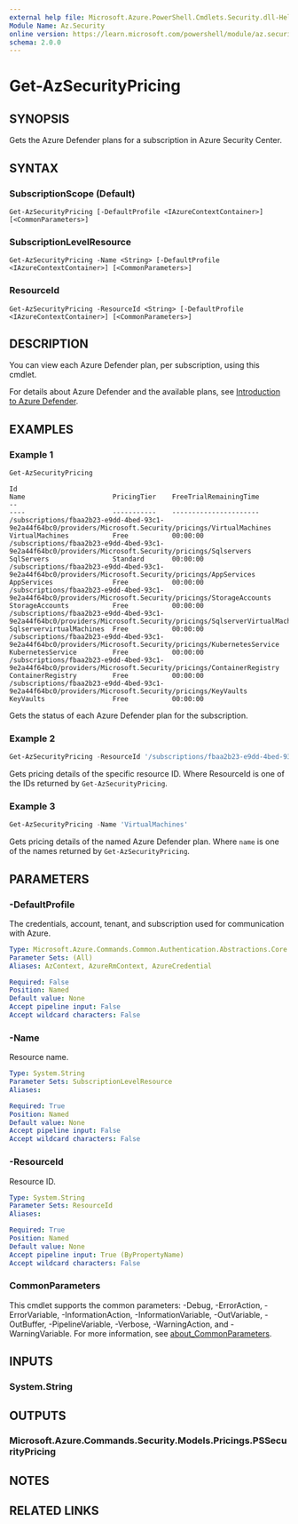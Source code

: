 ```yaml
---
external help file: Microsoft.Azure.PowerShell.Cmdlets.Security.dll-Help.xml
Module Name: Az.Security
online version: https://learn.microsoft.com/powershell/module/az.security/Get-AzSecurityPricing
schema: 2.0.0
---
```


# Get-AzSecurityPricing

## SYNOPSIS

Gets the Azure Defender plans for a subscription in Azure Security Center.

## SYNTAX

### SubscriptionScope (Default)
```
Get-AzSecurityPricing [-DefaultProfile <IAzureContextContainer>] [<CommonParameters>]
```

### SubscriptionLevelResource
```
Get-AzSecurityPricing -Name <String> [-DefaultProfile <IAzureContextContainer>] [<CommonParameters>]
```

### ResourceId
```
Get-AzSecurityPricing -ResourceId <String> [-DefaultProfile <IAzureContextContainer>] [<CommonParameters>]
```

## DESCRIPTION

You can view each Azure Defender plan, per subscription, using this cmdlet.

For details about Azure Defender and the available plans, see [Introduction to Azure Defender](https://docs.microsoft.com/azure/security-center/azure-defender).

## EXAMPLES

### Example 1

```powershell
Get-AzSecurityPricing
```

```output
Id                                                                                                                   Name                      PricingTier    FreeTrialRemainingTime
--                                                                                                                   ----                      -----------    ----------------------
/subscriptions/fbaa2b23-e9dd-4bed-93c1-9e2a44f64bc0/providers/Microsoft.Security/pricings/VirtualMachines            VirtualMachines           Free           00:00:00
/subscriptions/fbaa2b23-e9dd-4bed-93c1-9e2a44f64bc0/providers/Microsoft.Security/pricings/Sqlservers                 SqlServers                Standard       00:00:00
/subscriptions/fbaa2b23-e9dd-4bed-93c1-9e2a44f64bc0/providers/Microsoft.Security/pricings/AppServices                AppServices               Free           00:00:00
/subscriptions/fbaa2b23-e9dd-4bed-93c1-9e2a44f64bc0/providers/Microsoft.Security/pricings/StorageAccounts            StorageAccounts           Free           00:00:00
/subscriptions/fbaa2b23-e9dd-4bed-93c1-9e2a44f64bc0/providers/Microsoft.Security/pricings/SqlserverVirtualMachines   SqlservervirtualMachines  Free           00:00:00
/subscriptions/fbaa2b23-e9dd-4bed-93c1-9e2a44f64bc0/providers/Microsoft.Security/pricings/KubernetesService          KubernetesService         Free           00:00:00
/subscriptions/fbaa2b23-e9dd-4bed-93c1-9e2a44f64bc0/providers/Microsoft.Security/pricings/ContainerRegistry          ContainerRegistry         Free           00:00:00
/subscriptions/fbaa2b23-e9dd-4bed-93c1-9e2a44f64bc0/providers/Microsoft.Security/pricings/KeyVaults                  KeyVaults                 Free           00:00:00
```

Gets the status of each Azure Defender plan for the subscription.

### Example 2

```powershell
Get-AzSecurityPricing -ResourceId '/subscriptions/fbaa2b23-e9dd-4bed-93c1-9e2a44f64bc0/providers/Microsoft.Security/pricings/VirtualMachines'
```

Gets pricing details of the specific resource ID. Where ResourceId is one of the IDs returned by `Get-AzSecurityPricing`.

### Example 3

```powershell
Get-AzSecurityPricing -Name 'VirtualMachines'
```

Gets pricing details of the named Azure Defender plan. Where `name` is one of the names returned by `Get-AzSecurityPricing`.

## PARAMETERS

### -DefaultProfile

The credentials, account, tenant, and subscription used for communication with Azure.

```yaml
Type: Microsoft.Azure.Commands.Common.Authentication.Abstractions.Core.IAzureContextContainer
Parameter Sets: (All)
Aliases: AzContext, AzureRmContext, AzureCredential

Required: False
Position: Named
Default value: None
Accept pipeline input: False
Accept wildcard characters: False
```

### -Name

Resource name.

```yaml
Type: System.String
Parameter Sets: SubscriptionLevelResource
Aliases:

Required: True
Position: Named
Default value: None
Accept pipeline input: False
Accept wildcard characters: False
```

### -ResourceId

Resource ID.

```yaml
Type: System.String
Parameter Sets: ResourceId
Aliases:

Required: True
Position: Named
Default value: None
Accept pipeline input: True (ByPropertyName)
Accept wildcard characters: False
```

### CommonParameters
This cmdlet supports the common parameters: -Debug, -ErrorAction, -ErrorVariable, -InformationAction, -InformationVariable, -OutVariable, -OutBuffer, -PipelineVariable, -Verbose, -WarningAction, and -WarningVariable. For more information, see [about_CommonParameters](http://go.microsoft.com/fwlink/?LinkID=113216).

## INPUTS

### System.String

## OUTPUTS

### Microsoft.Azure.Commands.Security.Models.Pricings.PSSecurityPricing

## NOTES

## RELATED LINKS
